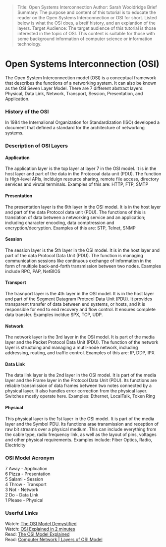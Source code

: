 > Title: Open Systems Interconnection
> Author: Sarah Wooldridge
> Brief Summary: The purpose and content of this tutorial is to educate the reader on the Open Systems Interconnection or OSI for short. Listed below is what the OSI does, a breif history, and an explantion of the layers.
> Target Audience: The target audience of this tutorial is those interested in the topic of OSI. This content is suitable for those with some background information of computer science or information technology. 


# Open Systems Interconnection (OSI)
The Open System Interconnection model (OSI) is a conceptual framework that describes the functions of a networking system. It can also be known as the OSI Seven Layer Model.
There are 7 different abstract layers: Physical, Data Link, Network, Transport, Session, Presentation, and Application.

### History of the OSI
In 1984 the Internalional Organization for Standardization (ISO) developed a document that defined a standard for the architecture of networking systems.


### Description of OSI Layers

#### Application 
The application layer is the top layer at layer 7 in the OSI model. It is in the host layer and part of the data in the Protocoal data unit (PDU). The function is High-level APIs, inclduign resource sharing, remote file access, directory services and virutal terminals. Examples of this are: HTTP, FTP, SMTP

#### Presentation
The presentation layer is the 6th layer in the OSI model. It is in the host layer and part of the data Protocol data unit (PDU). The functions of this is translation of data between a networking service and an application; including character encoding, data comptression and encryption/decryption. Examples of this are: STP, Telnet, SNMP

#### Session
The session layer is the 5th layer in the OSI model. It is in the host layer and part of the data Protocol Data Unit (PDU). The function is managing communication sessions like continuous exchange of information in the form of multiple back-and-forth transmission between two nodes. Examples include RPC, PAP, NetBIOS

#### Transport
The trasnport layer is the 4th layer in the OSI model. It is in the host layer and part of the Segment Datagram Protocol Data Unit (PDU). It provides transparent transfer of data between end systems, or hosts, and it is responsible for end to end recovery and flow control. It ensures complete data transfer. Examples incldue SPX, TCP, UDP.

#### Network
The network layer is the 3rd layer in the OSI model. It is part of the media layer and the Packet Protocol Data Unit (PDU). The function of the network layer is structuing and managing a mutli-node network, including addressing, routing, and traffic control. Examples of this are: IP, DDP, IPX

#### Data Link
The data link layer is the 2nd layer in the OSI model. It is part of the media layer and the Frame layer in the Protocol Data Unit (PDU). Its functions are reliable transmission of data frames between two notes connected by a physical layer. It also handles error correction from the physical layer. Switches mostly operate here. Examples: Ethernet, LocalTalk, Token Ring

#### Physical
This physical layer is the 1st layer in the OSI model. It is part of the media layer and the Symbol PDU. Its functions arae transmission and reception of raw bit streams over a physical medium. This can include everything from the cable type, radio frequency link, as well as the layout of pins, voltages and other physical requirements. Examples include: Fiber Optics, Radio, Electricity

### OSI Model Acronym
7 Away - Application   
6 Pizza - Presentation  
5 Salami - Session   
4 Throw - Transport  
3 Not - Network  
2 Do - Data Link  
1 Please - Physical  

### Userful Links
Watch: [The OSI Model Demystified](https://www.youtube.com/watch?v=HEEnLZV2wGI)  
Watch: [OSI Explained in 2 minutes](https://www.youtube.com/watch?v=A_3wBgfVDZo)  
Read: <a href="https://www.networkworld.com/article/3239677/the-osi-model-explained-how-to-understand-and-remember-the-7-layer-network-model.html" target="_blank">The OSI Model Explained</a>  
Read: <a href="https://www.geeksforgeeks.org/layers-osi-model/" target="_blank">Computer Network | Layers of OSI Model</a>  

